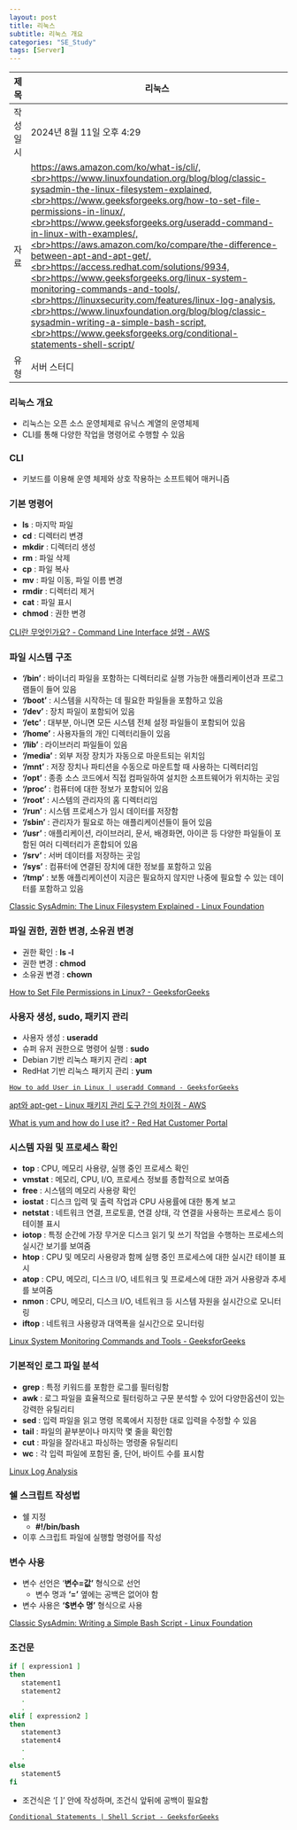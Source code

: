 ```yaml
---
layout: post
title: 리눅스
subtitle: 리눅스 개요
categories: "SE_Study"
tags: [Server]
---
```


| 제목 | 리눅스 |
|--|--|
| 작성일시 | 2024년 8월 11일 오후 4:29 |
| 자료 | https://aws.amazon.com/ko/what-is/cli/,<br>https://www.linuxfoundation.org/blog/blog/classic-sysadmin-the-linux-filesystem-explained,<br>https://www.geeksforgeeks.org/how-to-set-file-permissions-in-linux/,<br>https://www.geeksforgeeks.org/useradd-command-in-linux-with-examples/,<br>https://aws.amazon.com/ko/compare/the-difference-between-apt-and-apt-get/,<br>https://access.redhat.com/solutions/9934,<br>https://www.geeksforgeeks.org/linux-system-monitoring-commands-and-tools/,<br>https://linuxsecurity.com/features/linux-log-analysis,<br>https://www.linuxfoundation.org/blog/blog/classic-sysadmin-writing-a-simple-bash-script,<br>https://www.geeksforgeeks.org/conditional-statements-shell-script/ |
| 유형 | 서버 스터디 | 

### 리눅스 개요

- 리눅스는 오픈 소스 운영체제로 유닉스 계열의 운영체제
- CLI를 통해 다양한 작업을 명령어로 수행할 수 있음

### CLI

- 키보드를 이용해 운영 체제와 상호 작용하는 소프트웨어 매커니즘

### 기본 명령어

- **ls** : 마지막 파일
- **cd** : 디렉터리 변경
- **mkdir** : 디렉터리 생성
- **rm** : 파일 삭제
- **cp** : 파일 복사
- **mv** : 파일 이동, 파일 이름 변경
- **rmdir** : 디렉터리 제거
- **cat** : 파일 표시
- **chmod** : 권한 변경

[CLI란 무엇인가요? - Command Line Interface 설명 - AWS](https://aws.amazon.com/ko/what-is/cli/)

### 파일 시스템 구조

- **‘/bin’** : 바이너리 파일을 포함하는 디렉터리로 실행 가능한 애플리케이션과 프로그램들이 들어 있음
- **‘/boot’** : 시스템을 시작하는 데 필요한 파일들을 포함하고 있음
- **‘/dev’** : 장치 파일이 포함되어 있음
- **‘/etc’** : 대부분, 아니면 모든 시스템 전체 설정 파일들이 포함되어 있음
- **‘/home’** : 사용자들의 개인 디렉터리들이 있음
- **‘/lib’** : 라이브러리 파일들이 있음
- **‘/media’** : 외부 저장 장치가 자동으로 마운트되는 위치임
- **‘/mnt’** : 저장 장치나 파티션을 수동으로 마운트할 때 사용하는 디렉터리임
- **‘/opt’** : 종종 소스 코드에서 직접 컴파일하여 설치한 소프트웨어가 위치하는 곳임
- **‘/proc’** : 컴퓨터에 대한 정보가 포함되어 있음
- **‘/root’** : 시스템의 관리자의 홈 디렉터리임
- **‘/run’** : 시스템 프로세스가 임시 데이터를 저장함
- **‘/sbin’** : 관리자가 필요로 하는 애플리케이션들이 들어 있음
- **‘/usr’** : 애플리케이션, 라이브러리, 문서, 배경화면, 아이콘 등 다양한 파일들이 포함된 여러 디렉터리가 혼합되어 있음
- **‘/srv’** : 서버 데이터를 저장하는 곳임
- **‘/sys’** : 컴퓨터에 연결된 장치에 대한 정보를 포함하고 있음
- **‘/tmp’** : 보통 애플리케이션이 지금은 필요하지 않지만 나중에 필요할 수 있는 데이터를 포함하고 있음

[Classic SysAdmin: The Linux Filesystem Explained - Linux Foundation](https://www.linuxfoundation.org/blog/blog/classic-sysadmin-the-linux-filesystem-explained)

### 파일 권한, 권한 변경, 소유권 변경

- 권한 확인 : **ls -l**
- 권한 변경 : **chmod**
- 소유권 변경 : **chown**

[How to Set File Permissions in Linux? - GeeksforGeeks](https://www.geeksforgeeks.org/how-to-set-file-permissions-in-linux/)

### 사용자 생성, sudo, 패키지 관리

- 사용자 생성 : **useradd**
- 슈퍼 유저 권한으로 명령어 실행 : **sudo**
- Debian 기반 리눅스 패키지 관리 : **apt**
- RedHat 기반 리눅스 패키지 관리 : **yum**

[`How to add User in Linux | useradd Command - GeeksforGeeks`](https://www.geeksforgeeks.org/useradd-command-in-linux-with-examples/)

[apt와 apt-get - Linux 패키지 관리 도구 간의 차이점 - AWS](https://aws.amazon.com/ko/compare/the-difference-between-apt-and-apt-get/)

[What is yum and how do I use it? - Red Hat Customer Portal](https://access.redhat.com/solutions/9934)

### 시스템 자원 및 프로세스 확인

- **top** : CPU, 메모리 사용량, 실행 중인 프로세스 확인
- **vmstat** : 메모리, CPU, I/O, 프로세스 정보를 종합적으로 보여줌
- **free** : 시스템의 메모리 사용량 확인
- **iostat** : 디스크 입력 및 출력 작업과 CPU 사용률에 대한 통계 보고
- **netstat** : 네트워크 연결, 프로토콜, 연결 상태, 각 연결을 사용하는 프로세스 등이 테이블 표시
- **iotop** : 특정 순간에 가장 무거운 디스크 읽기 및 쓰기 작업을 수행하는 프로세스의 실시간 보기를 보여줌
- **htop** : CPU 및 메모리 사용량과 함께 실행 중인 프로세스에 대한 실시간 테이블 표시
- **atop** : CPU, 메모리, 디스크 I/O, 네트워크 및 프로세스에 대한 과거 사용량과 추세를 보여줌
- **nmon** : CPU, 메모리, 디스크 I/O, 네트워크 등 시스템 자원을 실시간으로 모니터링
- **iftop** : 네트워크 사용량과 대역폭을 실시간으로 모니터링

[Linux System Monitoring Commands and Tools - GeeksforGeeks](https://www.geeksforgeeks.org/linux-system-monitoring-commands-and-tools/)

### 기본적인 로그 파일 분석

- **grep**  : 특정 키워드를 포함한 로그를 필터링함
- **awk** : 로그 파일을 효율적으로 필터링하고 구문 분석할 수 있어 다양한옵션이 있는 강력한 유틸리티
- **sed** : 입력 파일을 읽고 명령 목록에서 지정한 대로 입력을 수정할 수 있음
- **tail** : 파일의 끝부분이나 마지막 몇 줄을 확인함
- **cut** : 파일을 잘라내고 파싱하는 명령줄 유틸리티
- **wc** : 각 입력 파일에 포함된 줄, 단어, 바이트 수를 표시함

[Linux Log Analysis](https://linuxsecurity.com/features/linux-log-analysis)

### 쉘 스크립트 작성법

- 쉘 지정
    - **#!/bin/bash**
- 이후 스크립트 파일에 실행할 명령어를 작성

### 변수 사용

- 변수 선언은 ‘**변수=값’** 형식으로 선언
    - 변수 명과 **‘=’** 옆에는 공백은 없어야 함
- 변수 사용은 **‘$변수 명’** 형식으로 사용

[Classic SysAdmin: Writing a Simple Bash Script - Linux Foundation](https://www.linuxfoundation.org/blog/blog/classic-sysadmin-writing-a-simple-bash-script)

### 조건문

```bash
if [ expression1 ]
then
   statement1
   statement2
   .
   .
elif [ expression2 ]
then
   statement3
   statement4
   .
   .
else
   statement5
fi
```

- 조건식은 ‘[ ]’ 안에 작성하며, 조건식 앞뒤에 공백이 필요함

[`Conditional Statements | Shell Script - GeeksforGeeks`](https://www.geeksforgeeks.org/conditional-statements-shell-script/)